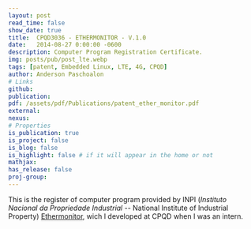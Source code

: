 ```yaml
---
layout: post
read_time: false
show_date: true
title:  CPQD3036 - ETHERMONITOR - V.1.0
date:   2014-08-27 0:00:00 -0600
description: Computer Program Registration Certificate.
img: posts/pub/post_lte.webp
tags: [patent, Embedded Linux, LTE, 4G, CPQD]
author: Anderson Paschoalon
# Links
github: 
publication: 
pdf: /assets/pdf/Publications/patent_ether_monitor.pdf
external:
nexus: 
# Properties
is_publication: true
is_project: false
is_blog: false
is_highlight: false # if it will appear in the home or not
mathjax: 
has_release: false
proj-group: 
---
```



This is the register of computer program provided by INPI (_Instituto Nacional da Propriedade Industrial_ -- National Institute of Industrial Property) [Ethermonitor]( {{site.page-ethermonitor}}), wich I developed at CPQD when I was an intern. 



<br>
